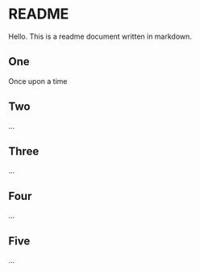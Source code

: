 
# README

Hello. This is a readme document written in markdown.

## One
Once upon a time

## Two
...

## Three
...

## Four
...

## Five
...